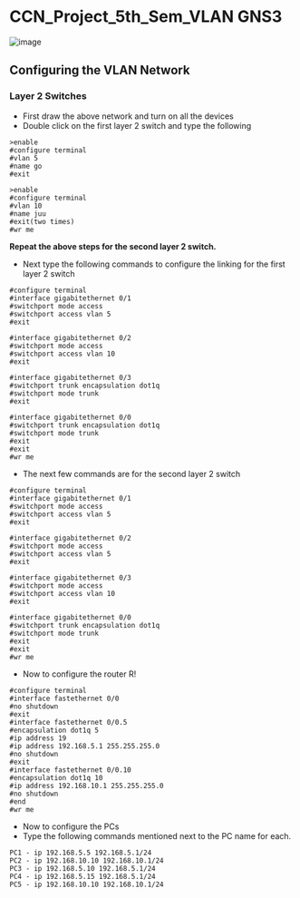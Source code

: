 # CCN_Project_5th_Sem_VLAN GNS3


![image](https://github.com/AniruddhaN2203/CCN_Project_5th_Sem_VLAN/assets/142299140/b6725d4d-3ad5-49c3-8626-39aa8775e6ef)

## Configuring the VLAN Network

### Layer 2 Switches
- First draw the above network and turn on all the devices
- Double click on the first layer 2 switch and type the following
```
>enable
#configure terminal
#vlan 5
#name go
#exit

>enable
#configure terminal
#vlan 10
#name juu
#exit(two times)
#wr me
```
**Repeat the above steps for the second layer 2 switch.**

- Next type the following commands to configure the linking for the first layer 2 switch
```
#configure terminal
#interface gigabitethernet 0/1
#switchport mode access
#switchport access vlan 5
#exit

#interface gigabitethernet 0/2
#switchport mode access
#switchport access vlan 10
#exit

#interface gigabitethernet 0/3
#switchport trunk encapsulation dot1q
#switchport mode trunk
#exit

#interface gigabitethernet 0/0
#switchport trunk encapsulation dot1q
#switchport mode trunk
#exit
#exit
#wr me
```

- The next few commands are for the second layer 2 switch
```
#configure terminal
#interface gigabitethernet 0/1
#switchport mode access
#switchport access vlan 5
#exit

#interface gigabitethernet 0/2
#switchport mode access
#switchport access vlan 5
#exit

#interface gigabitethernet 0/3
#switchport mode access
#switchport access vlan 10
#exit

#interface gigabitethernet 0/0
#switchport trunk encapsulation dot1q
#switchport mode trunk
#exit
#exit
#wr me
```

- Now to configure the router R!
```
#configure terminal
#interface fastethernet 0/0
#no shutdown
#exit
#interface fastethernet 0/0.5
#encapsulation dot1q 5
#ip address 19
#ip address 192.168.5.1 255.255.255.0
#no shutdown
#exit
#interface fastethernet 0/0.10
#encapsulation dot1q 10
#ip address 192.168.10.1 255.255.255.0
#no shutdown
#end
#wr me
```

- Now to configure the PCs
- Type the following commands mentioned next to the PC name for each.
```
PC1 - ip 192.168.5.5 192.168.5.1/24
PC2 - ip 192.168.10.10 192.168.10.1/24
PC3 - ip 192.168.5.10 192.168.5.1/24
PC4 - ip 192.168.5.15 192.168.5.1/24
PC5 - ip 192.168.10.10 192.168.10.1/24 
```

